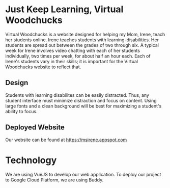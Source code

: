 # Just Keep Learning, Virtual Woodchucks

Virtual Woodchucks is a website designed for helping my Mom, Irene, teach her students online.
Irene teaches students with learning-disabilities.
Her students are spread out between the grades of two through six.
A typical week for Irene involves video chatting with each of her students
individually, two times per week, for about half an hour each.
Each of Irene's students vary in their skills; it is important for the
Virtual Woodchucks website to reflect that.

## Design

Students with learning disabilites can be easily distracted.
Thus, any student interface must minimize distraction and focus on content.
Using large fonts and a clean background will be best for maximizing a student's
ability to focus.

## Deployed Website

Our website can be found at https://msirene.appspot.com

# Technology

We are using VueJS to develop our web application.
To deploy our project to Google Cloud Platform, we are using Buddy.
